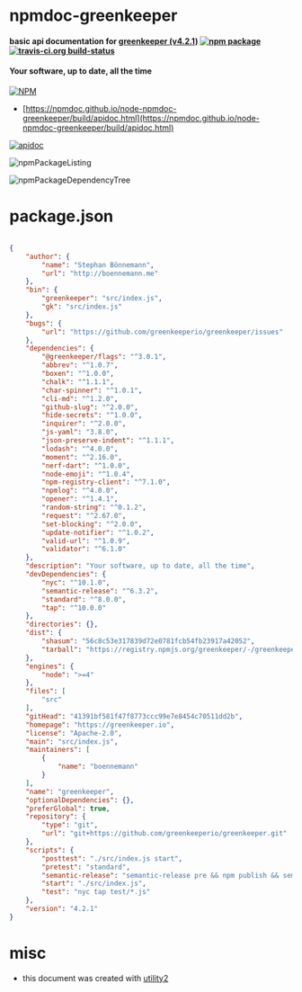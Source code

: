 # npmdoc-greenkeeper

#### basic api documentation for  [greenkeeper (v4.2.1)](https://greenkeeper.io)  [![npm package](https://img.shields.io/npm/v/npmdoc-greenkeeper.svg?style=flat-square)](https://www.npmjs.org/package/npmdoc-greenkeeper) [![travis-ci.org build-status](https://api.travis-ci.org/npmdoc/node-npmdoc-greenkeeper.svg)](https://travis-ci.org/npmdoc/node-npmdoc-greenkeeper)

#### Your software, up to date, all the time

[![NPM](https://nodei.co/npm/greenkeeper.png?downloads=true&downloadRank=true&stars=true)](https://www.npmjs.com/package/greenkeeper)

- [https://npmdoc.github.io/node-npmdoc-greenkeeper/build/apidoc.html](https://npmdoc.github.io/node-npmdoc-greenkeeper/build/apidoc.html)

[![apidoc](https://npmdoc.github.io/node-npmdoc-greenkeeper/build/screenCapture.buildCi.browser.%252Ftmp%252Fbuild%252Fapidoc.html.png)](https://npmdoc.github.io/node-npmdoc-greenkeeper/build/apidoc.html)

![npmPackageListing](https://npmdoc.github.io/node-npmdoc-greenkeeper/build/screenCapture.npmPackageListing.svg)

![npmPackageDependencyTree](https://npmdoc.github.io/node-npmdoc-greenkeeper/build/screenCapture.npmPackageDependencyTree.svg)



# package.json

```json

{
    "author": {
        "name": "Stephan Bönnemann",
        "url": "http://boennemann.me"
    },
    "bin": {
        "greenkeeper": "src/index.js",
        "gk": "src/index.js"
    },
    "bugs": {
        "url": "https://github.com/greenkeeperio/greenkeeper/issues"
    },
    "dependencies": {
        "@greenkeeper/flags": "^3.0.1",
        "abbrev": "^1.0.7",
        "boxen": "^1.0.0",
        "chalk": "^1.1.1",
        "char-spinner": "^1.0.1",
        "cli-md": "^1.2.0",
        "github-slug": "^2.0.0",
        "hide-secrets": "^1.0.0",
        "inquirer": "^2.0.0",
        "js-yaml": "3.8.0",
        "json-preserve-indent": "^1.1.1",
        "lodash": "^4.0.0",
        "moment": "^2.16.0",
        "nerf-dart": "^1.0.0",
        "node-emoji": "^1.0.4",
        "npm-registry-client": "^7.1.0",
        "npmlog": "^4.0.0",
        "opener": "^1.4.1",
        "random-string": "^0.1.2",
        "request": "^2.67.0",
        "set-blocking": "^2.0.0",
        "update-notifier": "^1.0.2",
        "valid-url": "^1.0.9",
        "validator": "^6.1.0"
    },
    "description": "Your software, up to date, all the time",
    "devDependencies": {
        "nyc": "^10.1.0",
        "semantic-release": "^6.3.2",
        "standard": "^8.0.0",
        "tap": "^10.0.0"
    },
    "directories": {},
    "dist": {
        "shasum": "56c8c53e317839d72e0781fcb54fb23917a42052",
        "tarball": "https://registry.npmjs.org/greenkeeper/-/greenkeeper-4.2.1.tgz"
    },
    "engines": {
        "node": ">=4"
    },
    "files": [
        "src"
    ],
    "gitHead": "41391bf581f47f8773ccc99e7e8454c70511dd2b",
    "homepage": "https://greenkeeper.io",
    "license": "Apache-2.0",
    "main": "src/index.js",
    "maintainers": [
        {
            "name": "boennemann"
        }
    ],
    "name": "greenkeeper",
    "optionalDependencies": {},
    "preferGlobal": true,
    "repository": {
        "type": "git",
        "url": "git+https://github.com/greenkeeperio/greenkeeper.git"
    },
    "scripts": {
        "posttest": "./src/index.js start",
        "pretest": "standard",
        "semantic-release": "semantic-release pre && npm publish && semantic-release post",
        "start": "./src/index.js",
        "test": "nyc tap test/*.js"
    },
    "version": "4.2.1"
}
```



# misc
- this document was created with [utility2](https://github.com/kaizhu256/node-utility2)
